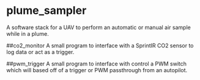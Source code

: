 # plume_sampler
A software stack for a UAV to perform an automatic or manual air sample while in a plume.

##co2_monitor
A small program to interface with a SprintIR CO2 sensor to log data or act as a trigger.

##pwm_trigger
A small program to interface with control a PWM switch which will based off of a trigger or PWM passthrough from an autopilot.

